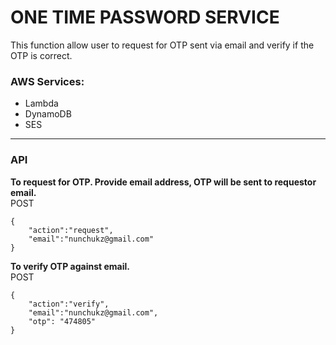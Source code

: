 # ONE TIME PASSWORD SERVICE

This function allow user to request for OTP sent via email and verify if the OTP is correct.

### AWS Services:
- Lambda
- DynamoDB
- SES

---

### API

**To request for OTP. Provide email address, OTP will be sent to requestor email.** \
POST 
```
{
    "action":"request",
    "email":"nunchukz@gmail.com"
}
```

**To verify OTP against email.** \
POST 
```
{
    "action":"verify",
    "email":"nunchukz@gmail.com",
    "otp": "474805"
}
```
